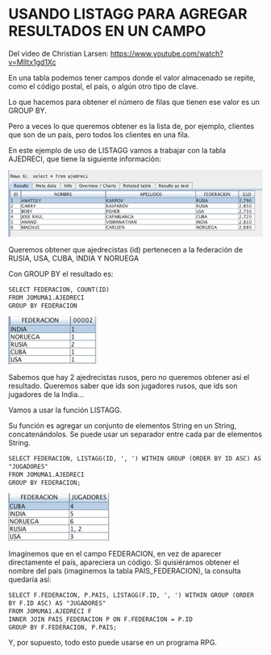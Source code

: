 # USANDO LISTAGG PARA AGREGAR RESULTADOS EN UN CAMPO

Del video de Christian Larsen: https://www.youtube.com/watch?v=MlItx1gd1Xc

En una tabla podemos tener campos donde el valor almacenado se repite, como el código postal, el país, o algún otro tipo de clave.

Lo que hacemos para obtener el número de filas que tienen ese valor es un GROUP BY.

Pero a veces lo que queremos obtener es la lista de, por ejemplo, clientes que son de un país, pero todos los clientes en una fila.

En este ejemplo de uso de LISTAGG vamos a trabajar con la tabla AJEDRECI, que tiene la siguiente información:

![alt Tabla Ajedreci](./images/Tabla%20AJEDRECI.png)

Queremos obtener que ajedrecistas (id) pertenecen a la federación de RUSIA, USA, CUBA, INDIA Y NORUEGA

Con GROUP BY el resultado es:

```
SELECT FEDERACION, COUNT(ID)
FROM JOMUMA1.AJEDRECI
GROUP BY FEDERACION
```

![alt Usando Group By](./images/GROUP%20BY.png)

Sabemos que hay 2 ajedrecistas rusos, pero no queremos obtener así el resultado. Queremos saber que ids son jugadores rusos, que ids son jugadores de la India...

Vamos a usar la función LISTAGG.

Su función es agregar un conjunto de elementos String en un String, concatenándolos. Se puede usar un separador entre cada par de elementos String.

```
SELECT FEDERACION, LISTAGG(ID, ', ') WITHIN GROUP (ORDER BY ID ASC) AS "JUGADORES"
FROM JOMUMA1.AJEDRECI
GROUP BY FEDERACION;
```

![alt Usando Listagg](./images/LISTAGG.png)

Imaginemos que en el campo FEDERACION, en vez de aparecer directamente el país, apareciera un código. Si quisiéramos obtener el nombre del pais (imaginemos la tabla PAIS_FEDERACION), la consulta quedaría así:

```
SELECT F.FEDERACION, P.PAIS, LISTAGG(F.ID, ', ') WITHIN GROUP (ORDER BY F.ID ASC) AS "JUGADORES"
FROM JOMUMA1.AJEDRECI F
INNER JOIN PAIS_FEDERACION P ON F.FEDERACION = P.ID
GROUP BY F.FEDERACION, P.PAIS;
```

Y, por supuesto, todo esto puede usarse en un programa RPG.
